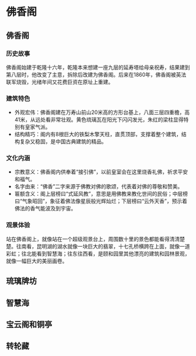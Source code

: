 # 佛香阁

## 佛香阁
 
### 历史故事
 
佛香阁始建于乾隆十六年，乾隆本来想建一座九层的延寿塔给母亲祝寿，结果建到第八层时，他改变了主意，拆除后改建为佛香阁。后来在1860年，佛香阁被英法联军烧毁，光绪年间又花费巨资在原址上重建。
 
### 建筑特色
 
- 外观宏伟：佛香阁建在万寿山前山20米高的方形台基上，八面三层四重檐，高41米，从远处看非常壮观。黄色琉璃瓦在阳光下闪闪发光，朱红的梁柱显得特别有皇家气派。 
- 结构精巧：阁内有8根巨大的铁梨木擎天柱，直贯顶部，支撑着整个建筑，结构复杂又稳固，是中国古典建筑的精品。
 
### 文化内涵
 
- 宗教意义：佛香阁内供奉着“接引佛”，以前皇室会在这里烧香礼佛，祈求平安和福气。
- 名字由来：“佛香”二字来源于佛教对佛的歌颂，代表着对佛的尊敬和赞美。
- 匾额含义：阁上层榜曰“式延风教”，意思是用佛教来教化世间的民俗；中层榜曰“气象昭回”，象征着佛法像星辰般光辉灿烂；下层榜曰“云外天香”，预示着佛法的香气能波及到宇宙。
 
### 观景体验
 
站在佛香阁上，就像站在一个超级观景台上，周围数十里的景色都能看得清清楚楚。往南看，昆明湖的湖水就像一块巨大的翡翠，十七孔桥横跨在上面，就像一道彩虹；往北能看到智慧海；往东往西看，是颐和园里其他漂亮的建筑和园林景观，就像一幅巨大的美丽画卷。

## 琉璃牌坊

## 智慧海

## 宝云阁和铜亭

## 转轮藏